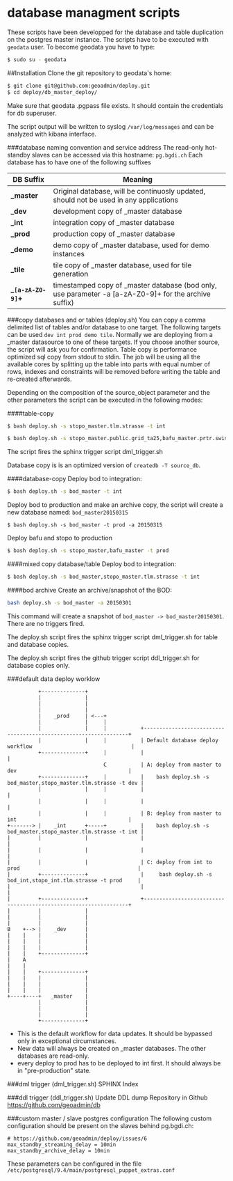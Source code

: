 database managment scripts
==========================
These scripts have been developped for the database and table duplication on the postgres master instance.
The scripts have to be executed with ``geodata`` user. To become geodata you have to type:
```bash
$ sudo su - geodata
```
##Installation
Clone the git repository to geodata's home:
```bash
$ git clone git@github.com:geoadmin/deploy.git
$ cd deploy/db_master_deploy/
```
Make sure that geodata .pgpass file exists. It should contain the credentials for db superuser.

The script output will be written to syslog ``/var/log/messages`` and can be analyzed with kibana interface.

###database naming convention and service address
The read-only hot-standby slaves can be accessed via this hostname: ``pg.bgdi.ch``
Each database has to have one of the following suffixes

DB Suffix    | Meaning
-------------|------------|
**_master** |  Original database, will be continuosly updated, should not be used in any applications |
**_dev**   | development copy of _master database  | 
**_int**   | integration copy of _master database | 
**_prod**  | production copy of _master database  | 
**_demo** |  demo copy of _master database, used for demo instances |
**_tile** |  tile copy of _master database, used for tile generation |
**_``[a-zA-Z0-9]``+** | timestamped copy of _master database (bod only, use parameter -a [a-zA-Z0-9]+ for the archive suffix) |

###copy databases and or tables (deploy.sh)
You can copy a comma delimited list of tables and/or database to one target. 
The following targets can be used ``dev int prod demo tile``. 
Normally we are deploying from a _master datasource to one of these targets. If you choose another source, the script will ask you for confirmation.
Table copy is performance optimized sql copy from stdout to stdin. 
The job will be using all the available cores by splitting up the table into  parts with equal number of rows, indexes and constraints will be removed before writing the table and re-created afterwards.

Depending on the composition of the source_object parameter and the other parameters the script can be executed in the following modes:

####table-copy
```bash
$ bash deploy.sh -s stopo_master.tlm.strasse -t int
```
```bash
$ bash deploy.sh -s stopo_master.public.grid_ta25,bafu_master.prtr.swissprtr -t dev
```
The script fires the sphinx trigger script dml_trigger.sh

Database copy is is an optimized version of ``createdb -T source_db``.

####database-copy 
Deploy bod to integration:
```bash
$ bash deploy.sh -s bod_master -t int
```
Deploy bod to production and make an archive copy, the script will create a new database named: ``bod_master20150315``
```
$ bash deploy.sh -s bod_master -t prod -a 20150315
```
Deploy bafu and stopo to production
```bash
$ bash deploy.sh -s stopo_master,bafu_master -t prod
```

####mixed copy database/table
Deploy bod to integration:
```bash
$ bash deploy.sh -s bod_master,stopo_master.tlm.strasse -t int
```

####bod archive
Create an archive/snapshot of the BOD:
```bash
bash deploy.sh -s bod_master -a 20150301
```
This command will create a snapshot of ``bod_master -> bod_master20150301``. 
There are no triggers fired.

The deploy.sh script fires the sphinx trigger script dml_trigger.sh for table and database copies.

The deploy.sh script fires the github trigger script ddl_trigger.sh for database copies only.

###default data deploy worklow
```
          +--------------+                                                                                    
          |              |                                                                                    
          |              |                                                                                    
          |              |                                                                                    
          |    _prod     | <---+                                                                              
          |              |     |                                                                              
          |              |     |           +-----------------------------------------------------------------+
          |              |     |           | Default database deploy workflow                                |
          +--------------+     |           |                                                                 |
                               C           | A: deploy from master to dev                                    |
          +--------------+     |           |    bash deploy.sh -s bod_master,stopo_master.tlm.strasse -t dev |
          |              |     |           |                                                                 |
          |              |     |           |                                                                 |
          |              |     |           | B: deploy from master to int                                    |
+-------> |    _int      +-----+           |    bash deploy.sh -s bod_master,stopo_master.tlm.strasse -t int |
|         |              |                 |                                                                 |
|         |              |                 |                                                                 |
|         |              |                 | C: deploy from int to prod                                      |
|         +--------------+                 |     bash deploy.sh -s bod_int,stopo_int.tlm.strasse -t prod     |
|                                          |                                                                 |
|         +--------------+                 +-----------------------------------------------------------------+
|         |              |                                                                                    
|         |              |                                                                                    
|         |              |                                                                                    
B    +--> |    _dev      |                                                                                    
|    |    |              |                                                                                    
|    |    |              |                                                                                    
|    |    |              |                                                                                    
|    |    +--------------+                                                                                    
|    A                                                                                                        
|    |                                                                                                        
|    |    +--------------+                                                                                    
|    |    |              |                                                                                    
|    |    |              |                                                                                    
|    |    |              |                                                                                    
+----+----+   _master    |                                                                                    
          |              |                                                                                    
          |              |                                                                                    
          |              |                                                                                    
          +--------------+                                                                                    
```
* This is the default workflow for data updates. It should be bypassed only in exceptional circumstances. 
* New data will always be created on _master databases. The other databases are read-only. 
* every deploy to prod has to be deployed to int first. It should always be in "pre-production" state.

###dml trigger (dml_trigger.sh)
SPHINX Index

###ddl trigger (ddl_trigger.sh)
Update DDL dump Repository in Github https://github.com/geoadmin/db

###custom master / slave postgres configuration
The following custom configuration should be present on the slaves behind pg.bgdi.ch:
```
# https://github.com/geoadmin/deploy/issues/6
max_standby_streaming_delay = 10min
max_standby_archive_delay = 10min
```

These parameters can be configured in the file ``/etc/postgresql/9.4/main/postgresql_puppet_extras.conf``
